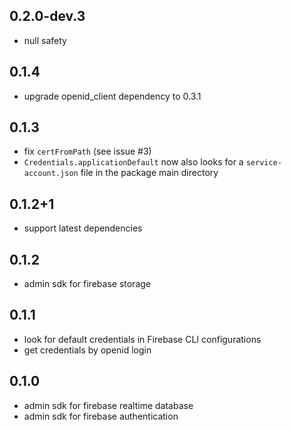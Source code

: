 
## 0.2.0-dev.3

- null safety

## 0.1.4

- upgrade openid_client dependency to 0.3.1

## 0.1.3

- fix `certFromPath` (see issue #3)
- `Credentials.applicationDefault` now also looks for a `service-account.json` file in the package main directory

## 0.1.2+1

- support latest dependencies

## 0.1.2

- admin sdk for firebase storage

## 0.1.1

- look for default credentials in Firebase CLI configurations
- get credentials by openid login


## 0.1.0

- admin sdk for firebase realtime database 
- admin sdk for firebase authentication
